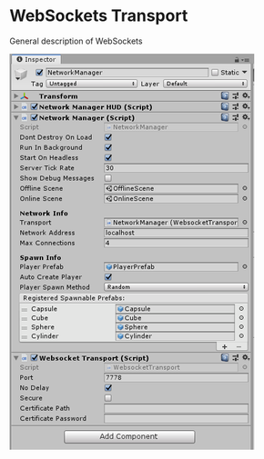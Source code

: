 # WebSockets Transport

General description of WebSockets

![The WebSockets Transport component in the Inspector window](WebsocketTransport.PNG)
